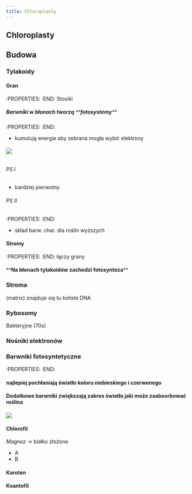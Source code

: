 ```yaml
---
title: Chloroplasty
---
```


## **Chloroplasty**
## Budowa
### Tylakoidy
#### Gran
:PROPERTIES:
:END:
Stosiki
##### Barwniki w błonach tworzą ^^fotosystemy^^
:PROPERTIES:
:END:
- kumulują energie aby zebrana mogła wybić elektrony
###### ![](https://media.discordapp.net/attachments/738092871021756817/831773821064314910/unknown.png?width=720&height=437)
###### PS I 
- bardziej pierwotny
###### PS II 
:PROPERTIES:
:END:
- skład barw. char. dla roślin wyższych
#### Stromy
:PROPERTIES:
:END:
łączy grany
#### ^^Na błonach tylakoidów zachodzi fotosynteza^^
### Stroma
(matrix) znajduje się tu koliste DNA
### Rybosomy
Bakteryjne (70s)
### Nośniki elektronów
### Barwniki fotosyntetyczne
:PROPERTIES:
:END:
#### najlepiej pochłaniają światło koloru **niebieskiego i czerwonego**
#### Dodatkowe barwniki **zwiększają zakres światła** jaki może zaabsorbować roślina
#### ![](https://media.discordapp.net/attachments/738092871021756817/831767972518821908/unknown.png?width=720&height=320)
#### Chlorofil
_Magnez_ → białko złożone
- A
- B
#### Karoten
#### Ksantofil
